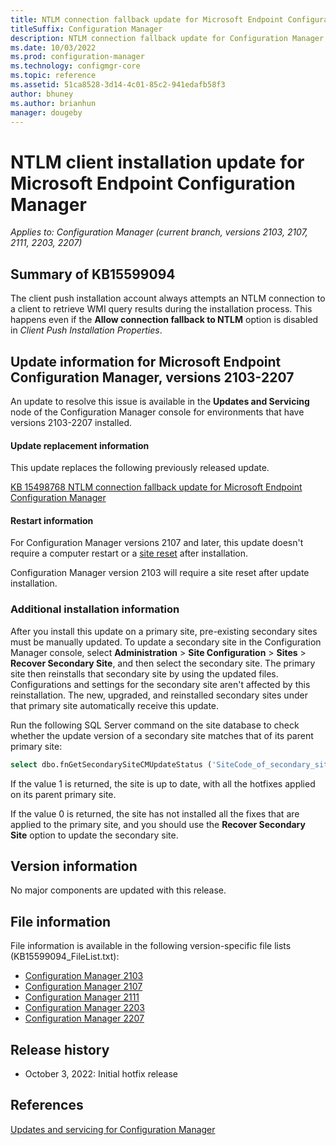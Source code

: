 ```yaml
---
title: NTLM connection fallback update for Microsoft Endpoint Configuration Manager
titleSuffix: Configuration Manager
description: NTLM connection fallback update for Configuration Manager
ms.date: 10/03/2022
ms.prod: configuration-manager
ms.technology: configmgr-core
ms.topic: reference
ms.assetid: 51ca8528-3d14-4c01-85c2-941edafb58f3
author: bhuney
ms.author: brianhun
manager: dougeby
---
```

# NTLM client installation update for Microsoft Endpoint Configuration Manager

*Applies to: Configuration Manager (current branch, versions 2103, 2107, 2111, 2203, 2207)*

## Summary of KB15599094

The client push installation account always attempts an NTLM connection to a client to retrieve WMI query results during the installation process.
This happens even if the **Allow connection fallback to NTLM** option is disabled in *Client Push Installation Properties*. 
 
## Update information for Microsoft Endpoint Configuration Manager, versions 2103-2207
An update to resolve this issue is available in the **Updates and Servicing** node of the Configuration Manager console for environments that have versions 2103-2207 installed. 

#### Update replacement information
This update replaces the following previously released update.

[KB 15498768 NTLM connection fallback update for Microsoft Endpoint Configuration Manager](../../hotfix/2207/15498768.md)

#### Restart information
For Configuration Manager versions 2107 and later, this update doesn't require a computer restart or a [site reset](../../core/servers/manage/modify-your-infrastructure.md#bkmk_reset) after installation.

Configuration Manager version 2103 will require a site reset after update installation.

### Additional installation information
After you install this update on a primary site, pre-existing secondary sites must be manually updated. To update a secondary site in the Configuration Manager console, select **Administration** > **Site Configuration** > **Sites** >  **Recover Secondary Site**, and then select the secondary site. The primary site then reinstalls that secondary site by using the updated files. Configurations and settings for the secondary site aren't affected by this reinstallation. The new, upgraded, and reinstalled secondary sites under that primary site automatically receive this update.

Run the following SQL Server command on the site database to check whether the update version of a secondary site matches that of its parent primary site:
   ```sql
   select dbo.fnGetSecondarySiteCMUpdateStatus ('SiteCode_of_secondary_site')
   ```
If the value 1 is returned, the site is up to date, with all the hotfixes applied on its parent primary site.

If the value 0 is returned, the site has not installed all the fixes that are applied to the primary site, and you should use the **Recover Secondary Site** option to update the secondary site.

## Version information
No major components are updated with this release.

## File information
File information is available in the following version-specific file lists (KB15599094_FileList.txt):
- [Configuration Manager 2103](https://aka.ms/KB15599094_2103_FileList)
- [Configuration Manager 2107](https://aka.ms/KB15599094_2107_FileList)
- [Configuration Manager 2111](https://aka.ms/KB15599094_2111_FileList)
- [Configuration Manager 2203](https://aka.ms/KB15599094_2203_FileList)
- [Configuration Manager 2207](https://aka.ms/KB15599094_2207_FileList)

## Release history
- October 3, 2022: Initial hotfix release

## References
[Updates and servicing for Configuration Manager](../../core/servers/manage/updates.md)